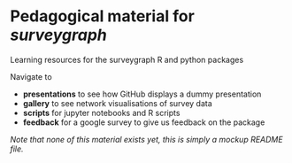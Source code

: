 # Pedagogical material for _surveygraph_

Learning resources for the surveygraph R and python packages

Navigate to 

* __presentations__ to see how GitHub displays a dummy presentation 
* __gallery__ to see network visualisations of survey data 
* __scripts__ for jupyter notebooks and R scripts
* __feedback__ for a google survey to give us feedback on the package

_Note that none of this material exists yet, this is simply a mockup README file._
